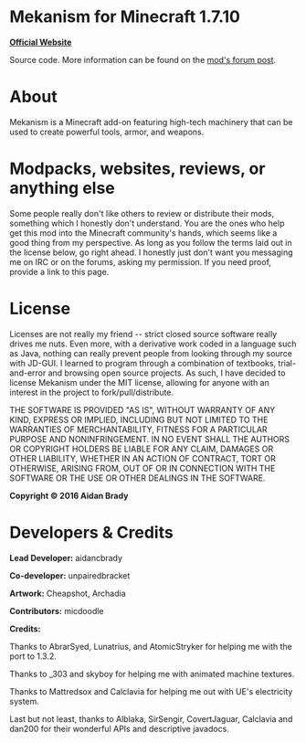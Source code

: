 # Mekanism for Minecraft 1.7.10 #

[**Official Website**](http://aidancbrady.com/mekanism/)

Source code.  More information can be found on the [mod's forum post](http://www.minecraftforum.net/topic/1361286-164-mekanism-557-universal-cable-dynamic-tanks-wind-power/).

# About #

Mekanism is a Minecraft add-on featuring high-tech machinery that can be used to create powerful tools, armor, and weapons.

# Modpacks, websites, reviews, or anything else #

Some people really don't like others to review or distribute their mods, something which I honestly don't understand.  You are the ones who help get this mod into the Minecraft community's hands, which seems like a good thing from my perspective.
As long as you follow the terms laid out in the license below, go right ahead.  I honestly just don't want you messaging me on IRC or on the forums, asking my permission.  If you need proof, provide a link to this page.

# License #

Licenses are not really my friend -- strict closed source software really drives me nuts.  Even more, with a derivative work coded in a language such as Java, nothing can really prevent people from looking through my source with JD-GUI.  I learned to program through a combination of textbooks, trial-and-error and browsing open source projects.  As such, I have decided to license Mekanism under the MIT license, allowing for anyone with an interest in the project to fork/pull/distribute.

THE SOFTWARE IS PROVIDED "AS IS", WITHOUT WARRANTY OF ANY KIND, EXPRESS OR IMPLIED, INCLUDING BUT NOT LIMITED TO THE WARRANTIES OF MERCHANTABILITY, FITNESS FOR A PARTICULAR PURPOSE AND NONINFRINGEMENT. IN NO EVENT SHALL THE AUTHORS OR COPYRIGHT HOLDERS BE LIABLE FOR ANY CLAIM, DAMAGES OR OTHER LIABILITY, WHETHER IN AN ACTION OF CONTRACT, TORT OR OTHERWISE, ARISING FROM, OUT OF OR IN CONNECTION WITH THE SOFTWARE OR THE USE OR OTHER DEALINGS IN THE SOFTWARE.

**Copyright © 2016 Aidan Brady**

# Developers & Credits #

**Lead Developer:** aidancbrady

**Co-developer:** unpairedbracket

**Artwork:** Cheapshot, Archadia

**Contributors:** micdoodle

**Credits:**

Thanks to AbrarSyed, Lunatrius, and AtomicStryker for helping me with the port to 1.3.2.

Thanks to _303 and skyboy for helping me with animated machine textures.

Thanks to Mattredsox and Calclavia for helping me out with UE's electricity system.

Last but not least, thanks to Alblaka, SirSengir, CovertJaguar, Calclavia and dan200 for their wonderful APIs and descriptive javadocs.
